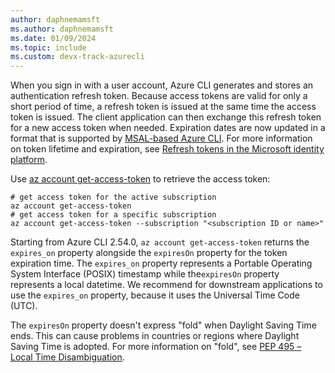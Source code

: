 ```yaml
---
author: daphnemamsft
ms.author: daphnemamsft
ms.date: 01/09/2024
ms.topic: include
ms.custom: devx-track-azurecli
---
```


When you sign in with a user account, Azure CLI generates and stores an authentication refresh token. Because access tokens are valid for only a short period of time, a refresh token is issued at the same time the access token is issued. The client application can then exchange this refresh token for a new access token when needed. Expiration dates are now updated in a format that is supported by [MSAL-based Azure CLI](../msal-based-azure-cli.md). For more information on token lifetime and expiration, see [Refresh tokens in the Microsoft identity platform](/azure/active-directory/develop/refresh-tokens).

Use [az account get-access-token](/cli/azure/account#az-account-get-access-token) to retrieve the access token: 

```azurecli
# get access token for the active subscription
az account get-access-token
# get access token for a specific subscription
az account get-access-token --subscription "<subscription ID or name>"
```

Starting from Azure CLI 2.54.0, `az account get-access-token` returns the `expires_on` property alongside the `expiresOn` property for the token expiration time. The `expires_on` property represents a Portable Operating System Interface (POSIX) timestamp while the`expiresOn` property represents a local datetime. We recommend for downstream applications to use the `expires_on` property, because it uses the Universal Time Code (UTC). 

The `expiresOn` property doesn't express "fold" when Daylight Saving Time ends. This can cause problems in countries or regions where Daylight Saving Time is adopted. For more information on "fold", see [PEP 495 – Local Time Disambiguation](https://peps.python.org/pep-0495/).
